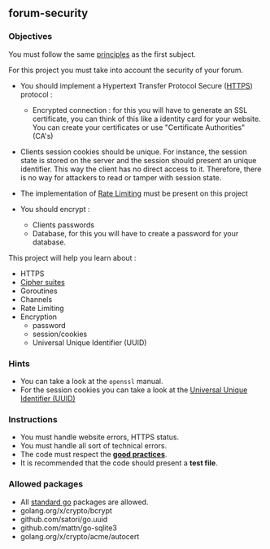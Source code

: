 ## forum-security

### Objectives

You must follow the same [principles](https://public.01-edu.org/subjects/forum/forum.en) as the first subject.

For this project you must take into account the security of your forum.

- You should implement a Hypertext Transfer Protocol Secure ([HTTPS](https://www.globalsign.com/en/blog/the-difference-between-http-and-https)) protocol :

  - Encrypted connection : for this you will have to generate an SSL certificate, you can think of this like a identity card for your website. You can create your certificates or use "Certificate Authorities"(CA's)

- Clients session cookies should be unique. For instance, the session state is stored on the server and the session should present an unique identifier. This way the client has no direct access to it. Therefore, there is no way for attackers to read or tamper with session state.

- The implementation of [Rate Limiting](https://en.wikipedia.org/wiki/Rate_limiting) must be present on this project

- You should encrypt :
  - Clients passwords
  - Database, for this you will have to create a password for your database.

This project will help you learn about :

- HTTPS
- [Cipher suites](https://www.iana.org/assignments/tls-parameters/tls-parameters.xml)
- Goroutines
- Channels
- Rate Limiting
- Encryption
  - password
  - session/cookies
  - Universal Unique Identifier (UUID)

### Hints

- You can take a look at the `openssl` manual.
- For the session cookies you can take a look at the [Universal Unique Identifier (UUID)](https://en.wikipedia.org/wiki/Universally_unique_identifier)

### Instructions

- You must handle website errors, HTTPS status.
- You must handle all sort of technical errors.
- The code must respect the [**good practices**](https://public.01-edu.org/subjects/good-practices.en).
- It is recommended that the code should present a **test file**.

### Allowed packages

- All [standard go](https://golang.org/pkg/) packages are allowed.
- golang.org/x/crypto/bcrypt
- github.com/satori/go.uuid
- github.com/mattn/go-sqlite3
- golang.org/x/crypto/acme/autocert
